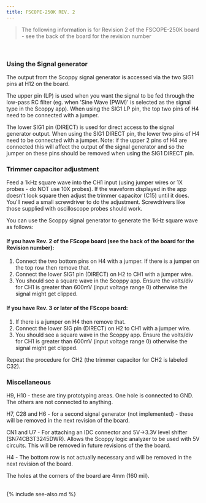 ```yaml
---
title: FSCOPE-250K REV. 2
---
```


> The following information is for Revision 2 of the FSCOPE-250K board - see the back of the board for the revision number

<br>

### Using the Signal generator

The output from the Scoppy signal generator is accessed via the two SIG1 pins at H12 on the board.
   
The upper pin (LP) is used when you want the signal to be fed through the low-pass RC filter (eg. when 'Sine Wave (PWM)' is selected as the signal type in the Scoppy app). When using the SIG1 LP pin, the top two pins of H4 need to be connected with a jumper.

The lower SIG1 pin (DIRECT) is used for direct access to the signal generator output.  When using the SIG1 DIRECT pin, the lower two pins of H4 need to be connected with a jumper. Note: if the upper 2 pins of H4 are connected this will affect the output of the signal generator and so the jumper on these pins should be removed when using the SIG1 DIRECT pin. 


### Trimmer capacitor adjustment

Feed a 1kHz square wave into the CH1 input (using jumper wires or 1X probes - do NOT use 10X probes). If the waveform displayed in the app doesn't look square then adjust the trimmer capacitor (C15) until it does. You'll need a small screwdriver to do the adjustment. Screwdrivers like those supplied with oscilloscope probes should work.

You can use the Scoppy signal generator to generate the 1kHz square wave as follows:
#### If you have Rev. 2 of the FScope board (see the back of the board for the Revision number):
1. Connect the two bottom pins on H4 with a jumper. If there is a jumper on the top row then remove that.
2. Connect the lower SIG1 pin (DIRECT) on H2 to CH1 with a jumper wire. 
3. You should see a square wave in the Scoppy app. Ensure the volts/div for CH1 is greater than 600mV (input voltage range 0) otherwise the signal might get clipped.

#### If you have Rev. 3 or later of the FScope board:
1. If there is a jumper on H4 then remove that.
2. Connect the lower SIG pin (DIRECT) on H2 to CH1 with a jumper wire. 
3. You should see a square wave in the Scoppy app. Ensure the volts/div for CH1 is greater than 600mV (input voltage range 0) otherwise the signal might get clipped.
   
Repeat the procedure for CH2 (the trimmer capacitor for CH2 is labeled C32).

### Miscellaneous

H9, H10 - these are tiny prototyping areas. One hole is connected to GND. The others are not connected to anything.

H7, C28 and H6 - for a second signal generator (not implemented) - these will be removed in the next revision of the board.

CN1 and U7 - For attaching an IDC connector and 5V->3.3V level shifter (SN74CB3T3245DWR). Allows the Scoppy logic analyzer to be used with 5V circuits. This will be removed in future revisions of the the board.

H4 - The bottom row is not actually necessary and will be removed in the next revision of the board.

The holes at the corners of the board are 4mm (160 mil).

<br>
{% include see-also.md %}
